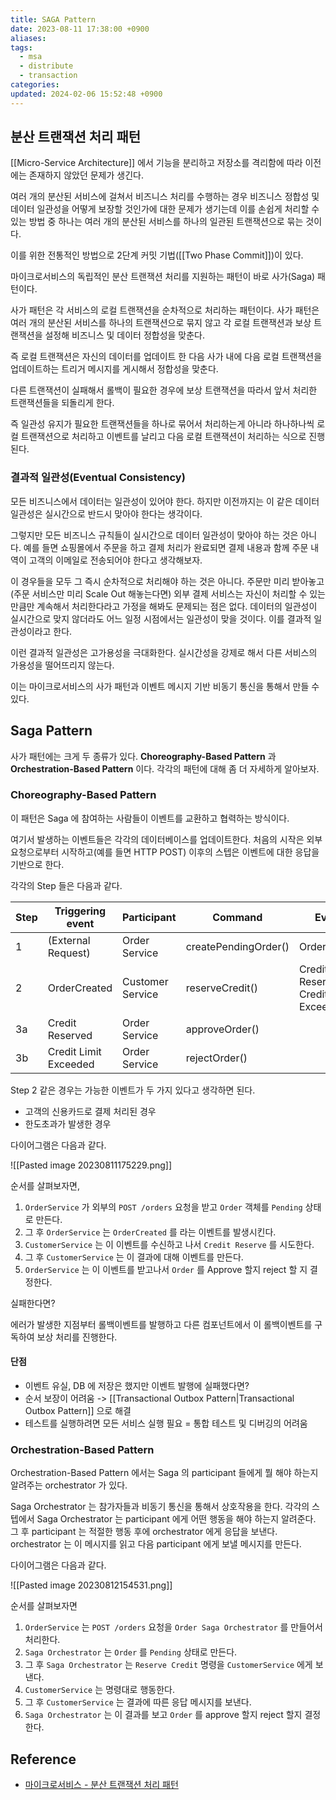 ```yaml
---
title: SAGA Pattern
date: 2023-08-11 17:38:00 +0900
aliases: 
tags:
  - msa
  - distribute
  - transaction
categories: 
updated: 2024-02-06 15:52:48 +0900
---
```


## 분산 트랜잭션 처리 패턴

[[Micro-Service Architecture]] 에서 기능을 분리하고 저장소를 격리함에 따라 이전에는 존재하지 않았던 문제가 생긴다.

여러 개의 분산된 서비스에 걸쳐서 비즈니스 처리를 수행하는 경우 비즈니스 정합성 및 데이터 일관성을 어떻게 보장할 것인가에 대한 문제가 생기는데 이를 손쉽게 처리할 수 있는 방법 중 하나는 여러 개의 분산된 서비스를 하나의 일관된 트랜잭션으로 묶는 것이다.

이를 위한 전통적인 방법으로 2단계 커밋 기법([[Two Phase Commit]])이 있다.

마이크로서비스의 독립적인 분산 트랜잭션 처리를 지원하는 패턴이 바로 사가(Saga) 패턴이다.

사가 패턴은 각 서비스의 로컬 트랜잭션을 순차적으로 처리하는 패턴이다. 사가 패턴은 여러 개의 분산된 서비스를 하나의 트랜잭션으로 묶지 않고 각 로컬 트랜잭션과 보상 트랜잭션을 설정해 비즈니스 및 데이터 정합성을 맞춘다.

즉 로컬 트랜잭션은 자신의 데이터를 업데이트 한 다음 사가 내에 다음 로컬 트랜잭션을 업데이트하는 트리거 메시지를 게시해서 정합성을 맞춘다.

다른 트랜잭션이 실패해서 롤백이 필요한 경우에 보상 트랜잭션을 따라서 앞서 처리한 트랜잭션들을 되돌리게 한다.

즉 일관성 유지가 필요한 트랜잭션들을 하나로 묶어서 처리하는게 아니라 하나하나씩 로컬 트랜잭션으로 처리하고 이벤트를 날리고 다음 로컬 트랜잭션이 처리하는 식으로 진행된다.

### 결과적 일관성(Eventual Consistency)

모든 비즈니스에서 데이터는 일관성이 있어야 한다. 하지만 이전까지는 이 같은 데이터 일관성은 실시간으로 반드시 맞아야 한다는 생각이다.

그렇지만 모든 비즈니스 규칙들이 실시간으로 데이터 일관성이 맞아야 하는 것은 아니다. 예를 들면 쇼핑몰에서 주문을 하고 결제 처리가 완료되면 결제 내용과 함께 주문 내역이 고객의 이메일로 전송되어야 한다고 생각해보자.

이 경우들을 모두 그 즉시 순차적으로 처리해야 하는 것은 아니다. 주문만 미리 받아놓고(주문 서비스만 미리 Scale Out 해놓는다면) 외부 결제 서비스는 자신이 처리할 수 있는 만큼만 계속해서 처리한다라고 가정을 해봐도 문제되는 점은 없다. 데이터의 일관성이 실시간으로 맞지 않더라도 어느 일정 시점에서는 일관성이 맞을 것이다. 이를 결과적 일관성이라고 한다.

이런 결과적 일관성은 고가용성을 극대화한다. 실시간성을 강제로 해서 다른 서비스의 가용성을 떨어뜨리지 않는다.

이는 마이크로서비스의 사가 패턴과 이벤트 메시지 기반 비동기 통신을 통해서 만들 수 있다.

## Saga Pattern

사가 패턴에는 크게 두 종류가 있다. **Choreography-Based Pattern** 과 **Orchestration-Based Pattern** 이다. 각각의 패턴에 대해 좀 더 자세하게 알아보자.

### Choreography-Based Pattern

이 패턴은 Saga 에 참여하는 사람들이 이벤트를 교환하고 협력하는 방식이다.

여기서 발생하는 이벤트들은 각각의 데이터베이스를 업데이트한다. 처음의 시작은 외부 요청으로부터 시작하고(예를 들면 HTTP POST) 이후의 스텝은 이벤트에 대한 응답을 기반으로 한다.

각각의 Step 들은 다음과 같다.

| Step | Triggering event | Participant | Command | Events |
| ---- | ---- | ---- | ---- | ---- |
| 1 | (External Request) | Order Service | createPendingOrder() | OrderCreated |
| 2 | OrderCreated | Customer Service | reserveCredit() | Credit Reserved, Credit Limit Exceeded |
| 3a | Credit Reserved | Order Service | approveOrder() |  |
| 3b | Credit Limit Exceeded | Order Service | rejectOrder() |  |

Step 2 같은 경우는 가능한 이벤트가 두 가지 있다고 생각하면 된다.

- 고객의 신용카드로 결제 처리된 경우
- 한도초과가 발생한 경우

다이어그램은 다음과 같다.

![[Pasted image 20230811175229.png]]

순서를 살펴보자면,

1. `OrderService` 가 외부의 `POST /orders` 요청을 받고 `Order` 객체를 `Pending` 상태로 만든다.
2. 그 후 `OrderService` 는 `OrderCreated` 를 라는 이벤트를 발생시킨다.
3. `CustomerService` 는 이 이벤트를 수신하고 나서 `Credit Reserve` 를 시도한다.
4. 그 후 `CustomerService` 는 이 결과에 대해 이벤트를 만든다.
5. `OrderService` 는 이 이벤트를 받고나서 `Order` 를 Approve 할지 reject 할 지 결정한다.

실패한다면?

에러가 발생한 지점부터 롤백이벤트를 발행하고 다른 컴포넌트에서 이 롤백이벤트를 구독하여 보상 처리를 진행한다.

#### 단점

- 이벤트 유실, DB 에 저장은 했지만 이벤트 발행에 실패했다면?
- 순서 보장이 어려움 -> [[Transactional Outbox Pattern|Transactional Outbox Pattern]] 으로 해결
- 테스트를 실행하려면 모든 서비스 실행 필요 = 통합 테스트 및 디버깅의 어려움

### Orchestration-Based Pattern

Orchestration-Based Pattern 에서는 Saga 의 participant 들에게 뭘 해야 하는지 알려주는 orchestrator 가 있다.

Saga Orchestrator 는 참가자들과 비동기 통신을 통해서 상호작용을 한다. 각각의 스텝에서 Saga Orchestrator 는 participant 에게 어떤 행동을 해야 하는지 알려준다. 그 후 participant 는 적절한 행동 후에 orchestrator 에게 응답을 보낸다. orchestrator 는 이 메시지를 읽고 다음 participant 에게 보낼 메시지를 만든다.

다이어그램은 다음과 같다.

![[Pasted image 20230812154531.png]]

순서를 살펴보자면

1. `OrderService` 는 `POST /orders` 요청을 `Order Saga Orchestrator` 를 만들어서 처리한다.
2. `Saga Orchestrator` 는 `Order` 를 `Pending` 상태로 만든다.
3. 그 후 `Saga Orchestrator` 는 `Reserve Credit` 명령을 `CustomerService` 에게 보낸다.
4. `CustomerService` 는 명령대로 행동한다.
5. 그 후 `CustomerService` 는 결과에 따른 응답 메시지를 보낸다.
6. `Saga Orchestrator` 는 이 결과를 보고 `Order` 를 approve 할지 reject 할지 결정한다.

## Reference

- [마이크로서비스 - 분산 트랜잭션 처리 패턴](https://velog.io/@youngerjesus/%EB%A7%88%EC%9D%B4%ED%81%AC%EB%A1%9C%EC%84%9C%EB%B9%84%EC%8A%A4-%ED%8C%A8%ED%84%B4-%EB%B6%84%EC%82%B0-%ED%8A%B8%EB%9E%9C%EC%9E%AD%EC%85%98-%EC%B2%98%EB%A6%AC)
